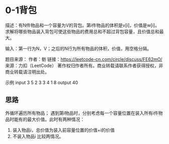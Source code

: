 # 0-1背包
描述：有N件物品和一个容量为V的背包。第i件物品的体积是v[i]，价值是w[i]。求解将哪些物品装入背包可使这些物品的费用总和不超过背包容量，且价值总和最大。

输入：第一行为N，V；之后的N行为所有物品的体积，价值，用空格分隔。

题目来源：
作者：鲂
链接：https://leetcode-cn.com/circle/discuss/FE62mO/
来源：力扣（LeetCode）
著作权归作者所有。商业转载请联系作者获得授权，非商业转载请注明出处。

示例
input
3 5
2 3
3 4
1 8
output
40

## 思路
外循环遍历所有物品；
遇到第i物品时，分别考虑每一个容量位置在装入所有i件物品时能有的最大价值。此时有两种情况：
1. 装入物品i，总价值为装入前容量位置的价值+i的价值
2. 不装入物品i
比较两情况。
